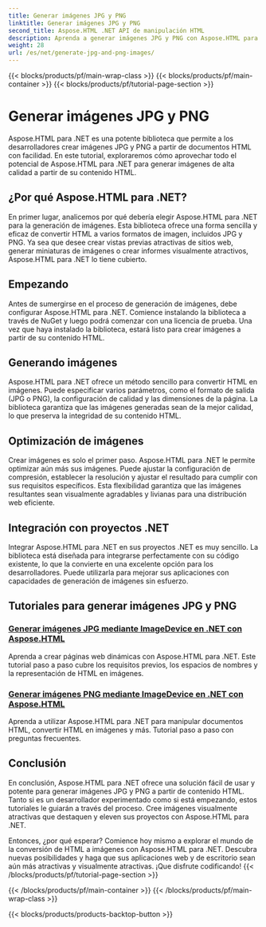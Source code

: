 ```yaml
---
title: Generar imágenes JPG y PNG
linktitle: Generar imágenes JPG y PNG
second_title: Aspose.HTML .NET API de manipulación HTML
description: Aprenda a generar imágenes JPG y PNG con Aspose.HTML para .NET con nuestros tutoriales. Cree gráficos impresionantes sin esfuerzo.
weight: 28
url: /es/net/generate-jpg-and-png-images/
---
```


{{< blocks/products/pf/main-wrap-class >}}
{{< blocks/products/pf/main-container >}}
{{< blocks/products/pf/tutorial-page-section >}}

# Generar imágenes JPG y PNG

 
Aspose.HTML para .NET es una potente biblioteca que permite a los desarrolladores crear imágenes JPG y PNG a partir de documentos HTML con facilidad. En este tutorial, exploraremos cómo aprovechar todo el potencial de Aspose.HTML para .NET para generar imágenes de alta calidad a partir de su contenido HTML.

## ¿Por qué Aspose.HTML para .NET?

En primer lugar, analicemos por qué debería elegir Aspose.HTML para .NET para la generación de imágenes. Esta biblioteca ofrece una forma sencilla y eficaz de convertir HTML a varios formatos de imagen, incluidos JPG y PNG. Ya sea que desee crear vistas previas atractivas de sitios web, generar miniaturas de imágenes o crear informes visualmente atractivos, Aspose.HTML para .NET lo tiene cubierto.

## Empezando

Antes de sumergirse en el proceso de generación de imágenes, debe configurar Aspose.HTML para .NET. Comience instalando la biblioteca a través de NuGet y luego podrá comenzar con una licencia de prueba. Una vez que haya instalado la biblioteca, estará listo para crear imágenes a partir de su contenido HTML.

## Generando imágenes

Aspose.HTML para .NET ofrece un método sencillo para convertir HTML en imágenes. Puede especificar varios parámetros, como el formato de salida (JPG o PNG), la configuración de calidad y las dimensiones de la página. La biblioteca garantiza que las imágenes generadas sean de la mejor calidad, lo que preserva la integridad de su contenido HTML.

## Optimización de imágenes

Crear imágenes es solo el primer paso. Aspose.HTML para .NET le permite optimizar aún más sus imágenes. Puede ajustar la configuración de compresión, establecer la resolución y ajustar el resultado para cumplir con sus requisitos específicos. Esta flexibilidad garantiza que las imágenes resultantes sean visualmente agradables y livianas para una distribución web eficiente.

## Integración con proyectos .NET

Integrar Aspose.HTML para .NET en sus proyectos .NET es muy sencillo. La biblioteca está diseñada para integrarse perfectamente con su código existente, lo que la convierte en una excelente opción para los desarrolladores. Puede utilizarla para mejorar sus aplicaciones con capacidades de generación de imágenes sin esfuerzo.

## Tutoriales para generar imágenes JPG y PNG
### [Generar imágenes JPG mediante ImageDevice en .NET con Aspose.HTML](./generate-jpg-images-by-imagedevice/)
Aprenda a crear páginas web dinámicas con Aspose.HTML para .NET. Este tutorial paso a paso cubre los requisitos previos, los espacios de nombres y la representación de HTML en imágenes.
### [Generar imágenes PNG mediante ImageDevice en .NET con Aspose.HTML](./generate-png-images-by-imagedevice/)
Aprenda a utilizar Aspose.HTML para .NET para manipular documentos HTML, convertir HTML en imágenes y más. Tutorial paso a paso con preguntas frecuentes.

## Conclusión

En conclusión, Aspose.HTML para .NET ofrece una solución fácil de usar y potente para generar imágenes JPG y PNG a partir de contenido HTML. Tanto si es un desarrollador experimentado como si está empezando, estos tutoriales le guiarán a través del proceso. Cree imágenes visualmente atractivas que destaquen y eleven sus proyectos con Aspose.HTML para .NET.

Entonces, ¿por qué esperar? Comience hoy mismo a explorar el mundo de la conversión de HTML a imágenes con Aspose.HTML para .NET. Descubra nuevas posibilidades y haga que sus aplicaciones web y de escritorio sean aún más atractivas y visualmente atractivas. ¡Que disfrute codificando!
{{< /blocks/products/pf/tutorial-page-section >}}

{{< /blocks/products/pf/main-container >}}
{{< /blocks/products/pf/main-wrap-class >}}

{{< blocks/products/products-backtop-button >}}
